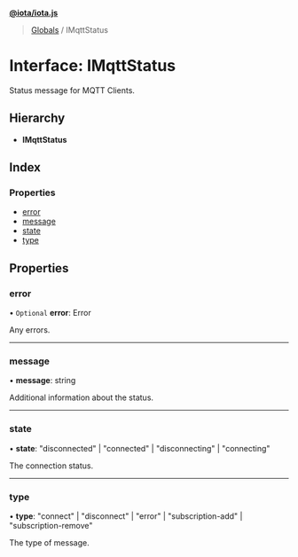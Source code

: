 **[@iota/iota.js](../README.md)**

> [Globals](../README.md) / IMqttStatus

# Interface: IMqttStatus

Status message for MQTT Clients.

## Hierarchy

* **IMqttStatus**

## Index

### Properties

* [error](imqttstatus.md#error)
* [message](imqttstatus.md#message)
* [state](imqttstatus.md#state)
* [type](imqttstatus.md#type)

## Properties

### error

• `Optional` **error**: Error

Any errors.

___

### message

•  **message**: string

Additional information about the status.

___

### state

•  **state**: \"disconnected\" \| \"connected\" \| \"disconnecting\" \| \"connecting\"

The connection status.

___

### type

•  **type**: \"connect\" \| \"disconnect\" \| \"error\" \| \"subscription-add\" \| \"subscription-remove\"

The type of message.
